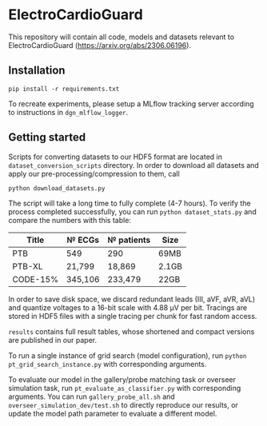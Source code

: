 # ElectroCardioGuard

This repository will contain all code, models and datasets relevant to ElectroCardioGuard (https://arxiv.org/abs/2306.06196).

## Installation

```
pip install -r requirements.txt
```

To recreate experiments, please setup a MLflow tracking server according to instructions in `dgn_mlflow_logger`.

## Getting started

Scripts for converting datasets to our HDF5 format are located in `dataset_conversion_scripts` directory. In order to download all datasets and apply our pre-processing/compression to them, call

```
python download_datasets.py
```

The script will take a long time to fully complete (4-7 hours). To verify the process completed successfully, you can run `python dataset_stats.py` and compare the numbers with this table:

| Title    | № ECGs | № patients | Size  |
|----------|--------|------------|-------|
| PTB      | 549    | 290        | 69MB  |
| PTB-XL   | 21,799 | 18,869     | 2.1GB |
| CODE-15% | 345,106| 233,479    | 22GB  |

In order to save disk space, we discard redundant leads (III, aVF, aVR, aVL) and quantize voltages to a 16-bit scale with 4.88 μV per bit. Tracings are stored in HDF5 files with a single tracing per chunk for fast random access.

`results` contains full result tables, whose shortened and compact versions are published in our paper.

To run a single instance of grid search (model configuration), run `python pt_grid_search_instance.py` with corresponding arguments.

To evaluate our model in the gallery/probe matching task or overseer simulation task, run `pt_evaluate_as_classifier.py` with corresponding arguments. You can run `gallery_probe_all.sh` and `overseer_simulation_dev/test.sh` to directly reproduce our results, or update the model path parameter to evaluate a different model.
